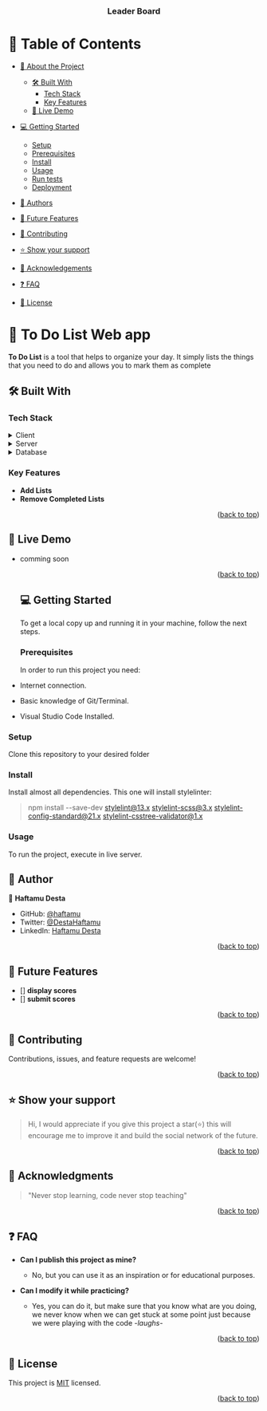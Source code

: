 <a name="readme-top"></a>

<div align="center">
  <h3><b>Leader Board</b></h3>
</div>

# 📗 Table of Contents

- [📖 About the Project](#about-project)
  - [🛠 Built With](#built-with)
    - [Tech Stack](#tech-stack)
    - [Key Features](#key-features)
  - [🚀 Live Demo](#live-demo)
- [💻 Getting Started](#getting-started)
  - [Setup](#setup)
  - [Prerequisites](#prerequisites)
  - [Install](#install)
  - [Usage](#usage)
  - [Run tests](#run-tests)
  - [Deployment](#triangular_flag_on_post-deployment)
- [👥 Authors](#authors)
- [🔭 Future Features](#future-features)

- [🤝 Contributing](#contributing)
- [⭐️ Show your support](#support)
- [🙏 Acknowledgements](#acknowledgements)
- [❓ FAQ](#faq)
- [📝 License](#license)

# 📖 To Do List Web app <a name="about-project"></a>

**To Do List** is a tool that helps to organize your day. It simply lists the things that you need to do and allows you to mark them as complete

## 🛠 Built With <a name="built-with"></a>

### Tech Stack <a name="tech-stack"></a>

<details>
  <summary>Client</summary>
  <ul>
  <li><a href="#">HTML</a></li>
  <li><a href="#">CSS</a></li>
    <li><a href="#">JavaScript</a></li>
  </ul>
</details>
<details>
  <summary>Server</summary>
  <ul>
    <li><a href="NA">NA</a></li>
  </ul>
</details>
<details>
  <summary>Database</summary>
  <ul>
    <li><a href="NA">NA</a></li>
  </ul>
</details>

### Key Features <a name="key-features"></a>

- **Add Lists**
- **Remove Completed Lists**
<p align="right">
(<a href="#readme-top">back to top</a>)</p>

## 🚀 Live Demo <a name="live-demo"></a>

- comming soon

  <p align="right">(<a href="#readme-top">back to top</a>)</p>

  ## 💻 Getting Started <a name="getting-started"></a>

  To get a local copy up and running it in your machine, follow the next steps.

  ### Prerequisites

  In order to run this project you need:

- Internet connection.
- Basic knowledge of Git/Terminal.
- Visual Studio Code Installed.

### Setup

Clone this repository to your desired folder

### Install

Install almost all dependencies.
This one will install stylelinter:

> npm install --save-dev
> stylelint@13.x stylelint-scss@3.x stylelint-config-standard@21.x stylelint-csstree-validator@1.x

### Usage

To run the project, execute in live server.

## 👥 Author <a name="author"></a>

👤 **Haftamu Desta**

- GitHub: [@haftamu](https://github.com/haftamudesta)
- Twitter: [@DestaHaftamu](https://twitter.com/DestaHftamu?t=NQ4ovkdWbsfsjh62NFEXFg&s=09)
- LinkedIn: [Haftamu Desta](https://www.linkedin.com/in/haftamu-desta-795791a1/)

<p align="right">(<a href="#readme-top">back to top</a>)</p>

## 🔭 Future Features <a name="future-features"></a>

- [] **display scores**
- [] **submit scores**

<p align="right">(<a href="#readme-top">back to top</a>)</p>

## 🤝 Contributing <a name="contributing"></a>

Contributions, issues, and feature requests are welcome!

<p align="right">(<a href="#readme-top">back to top</a>)</p>

## ⭐️ Show your support <a name="support"></a>

> Hi, I would appreciate if you give this project a star(⭐️) this will encourage me to improve it and build the social network of the future.

<p align="right">(<a href="#readme-top">back to top</a>)</p>

## 🙏 Acknowledgments <a name="acknowledgements"></a>

> "Never stop learning, code never stop teaching"

<p align="right">(<a href="#readme-top">back to top</a>)</p>

## ❓ FAQ <a name="faq"></a>

- **Can I publish this project as mine?**

  - No, but you can use it as an inspiration or for educational purposes.

- **Can I modify it while practicing?**

  - Yes, you can do it, but make sure that you know what are you doing, we never know when we can get stuck at some point just because we were playing with the code _-laughs-_

  <p align="right">(<a href="#readme-top">back to top</a>)</p>

## 📝 License <a name="license"></a>

This project is [MIT](./LICENSE) licensed.

<p align="right">(<a href="#readme-top">back to top</a>)</p>
